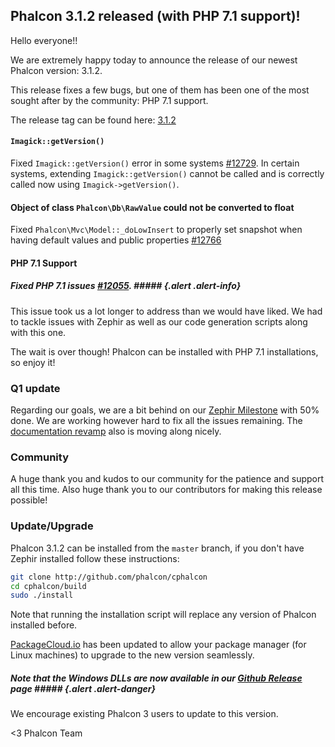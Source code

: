 ## Phalcon 3.1.2 released (with PHP 7.1 support)!

Hello everyone!!

We are extremely happy today to announce the release of our newest Phalcon version: 3.1.2.

This release fixes a few bugs, but one of them has been one of the most sought after by the community: PHP 7.1 support.

The release tag can be found here: [3.1.2](https://github.com/phalcon/cphalcon/releases/tag/v3.1.2)

#### `Imagick::getVersion()`
Fixed `Imagick::getVersion()` error in some systems [#12729](https://github.com/phalcon/cphalcon/pull/12729). In certain systems, extending `Imagick::getVersion()` cannot be called and is correctly called now using `Imagick->getVersion()`.

#### Object of class `Phalcon\Db\RawValue` could not be converted to float
Fixed `Phalcon\Mvc\Model::_doLowInsert` to properly set snapshot when having default values and public properties [#12766](https://github.com/phalcon/cphalcon/issues/12766)

#### PHP 7.1 Support

##### Fixed PHP 7.1 issues [#12055](https://github.com/phalcon/cphalcon/issues/12055). ##### {.alert .alert-info}

This issue took us a lot longer to address than we would have liked. We had to tackle issues with Zephir as well as our code generation scripts along with this one. 
 
The wait is over though! Phalcon can be installed with PHP 7.1 installations, so enjoy it!

### Q1 update
Regarding our goals, we are a bit behind on our [Zephir Milestone](https://github.com/phalcon/zephir/milestone/1) with 50% done. We are working however hard to fix all the issues remaining. The [documentation revamp](https://github.com/phalcon/docs/tree/Refactor) also is moving along nicely.

### Community 
A huge thank you and kudos to our community for the patience and support all this time. Also huge thank you to our contributors for making this release possible!

### Update/Upgrade
Phalcon 3.1.2 can be installed from the `master` branch, if you don't have Zephir installed follow these instructions:

```sh
git clone http://github.com/phalcon/cphalcon
cd cphalcon/build
sudo ./install
```

Note that running the installation script will replace any version of Phalcon installed before.

[PackageCloud.io](https://packagecloud.io/phalcon/stable) has been updated to allow your package manager (for Linux machines) to upgrade to the new version seamlessly.

##### Note that the Windows DLLs are now available in our [Github Release](https://github.com/phalcon/cphalcon/releases/tag/v3.1.2) page ##### {.alert .alert-danger}

We encourage existing Phalcon 3 users to update to this version.


<3 Phalcon Team

